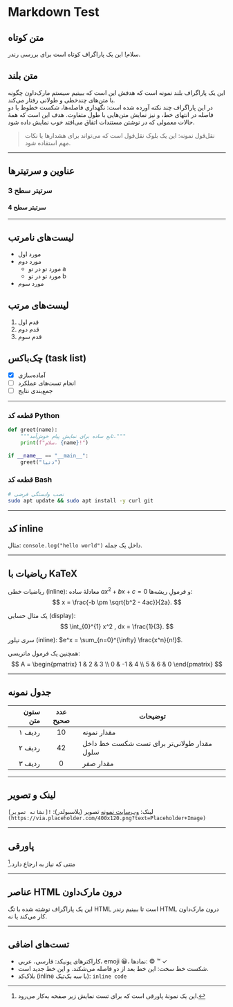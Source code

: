 # Markdown Test

## متن کوتاه
سلام! این یک پاراگراف کوتاه است برای بررسی رندر.

## متن بلند
این یک پاراگراف بلند نمونه است که هدفش این است که ببینیم سیستم مارک‌داون چگونه با متن‌های چندخطی و طولانی رفتار می‌کند.  
در این پاراگراف چند نکته آورده شده است: نگهداری فاصله‌ها، شکست خطوط با دو فاصله در انتهای خط، و نیز نمایش متن‌هایی با طول متفاوت. هدف این است که همهٔ حالات معمولی که در نوشتن مستندات اتفاق می‌افتد خوب نمایش داده شود.

> نقل‌قول نمونه: این یک بلوک نقل‌قول است که می‌تواند برای هشدارها یا نکات مهم استفاده شود.

---

## عناوین و سرتیترها
### سرتیتر سطح 3
#### سرتیتر سطح 4

---

## لیست‌های نامرتب
- مورد اول
- مورد دوم
  - مورد تو در تو a
  - مورد تو در تو b
- مورد سوم

## لیست‌های مرتب
1. قدم اول
2. قدم دوم
3. قدم سوم

## چک‌باکس (task list)
- [x] آماده‌سازی
- [ ] انجام تست‌های عملکرد
- [ ] جمع‌بندی نتایج

---
### قطعه کد Python
```python
def greet(name):
    """تابع ساده برای نمایش پیام خوش‌آمد."""
    print(f"سلام، {name}!")
    
if __name__ == "__main__":
    greet("دنیا")
````

### قطعه کد Bash

```bash
# نصب وابستگی‌ فرضی
sudo apt update && sudo apt install -y curl git
```

---

## کد inline

مثال: `console.log("hello world")` داخل یک جمله.

---

## ریاضیات با KaTeX

ریاضیات خطی (inline): معادلهٔ ساده $\displaystyle ax^2 + bx + c = 0$ و فرمولِ ریشه‌ها:
$$
x = \frac{-b \pm \sqrt{b^2 - 4ac}}{2a}.
$$

یک مثال حسابی (display):
$$
\int_{0}^{1} x^2 , dx = \frac{1}{3}.
$$

سری تیلور (inline): $e^x = \sum_{n=0}^{\infty} \frac{x^n}{n!}$.

همچنین یک فرمول ماتریسی:
$$
A = \begin{pmatrix}
1 & 2 & 3 \\
0 & -1 & 4 \\
5 & 6 & 0
\end{pmatrix}
$$

---

## جدول نمونه

| ستون متن | عدد صحیح | توضیحات                                    |
| -------: | :------: | ------------------------------------------ |
|   ردیف ۱ |    10    | مقدار نمونه                                |
|   ردیف ۲ |    42    | مقدار طولانی‌تر برای تست شکست خط داخل سلول |
|   ردیف ۳ |     0    | مقدار صفر                                  |

---

## لینک و تصویر

لینک: [وب‌سایت نمونه](https://example.com)
تصویر (پلاسبولدر):
`![نشانه تصویر](https://via.placeholder.com/400x120.png?text=Placeholder+Image)`

---

## پاورقی

متنی که نیاز به ارجاع دارد.[^1]

[^1]: این یک نمونهٔ پاورقی است که برای تست نمایش زیر صفحه به‌کار می‌رود.

---

## عناصر HTML درون مارک‌داون

<p>این یک پاراگراف نوشته شده با تگ HTML است تا ببینیم رندر HTML درون مارک‌داون کار می‌کند یا نه.</p>

---

## تست‌های اضافی

* کاراکترهای یونیکد: فارسی، عربی، emoji 😀، نمادها: © ™ ✓
* شکست خط سخت:
  این خط بعد از دو فاصله می‌شکند.
  و این خط جدید است.
* بلاک‌کد (inline با سه بک‌تیک): ```inline code```